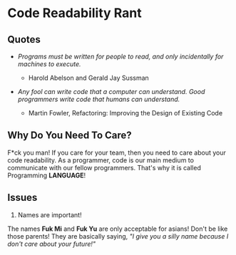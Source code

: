 # Code Readability Rant

## Quotes

* *Programs must be written for people to read, and only incidentally for machines to execute.* 
  - Harold Abelson and Gerald Jay Sussman

* *Any fool can write code that a computer can understand. Good programmers write code that humans can understand.* 
  - Martin Fowler, Refactoring: Improving the Design of Existing Code


## Why Do You Need To Care?

F*ck you man! If you care for your team, then you need to care about your code readability.
As a programmer, code is our main medium to communicate with our fellow programmers.
That's why it is called Programming **LANGUAGE**!


## Issues

1. Names are important!

  The names **Fuk Mi** and **Fuk Yu** are only acceptable for asians!
  Don't be like those parents!
  They are basically saying, *"I give you a silly name because I don't care about your future!"*
  

